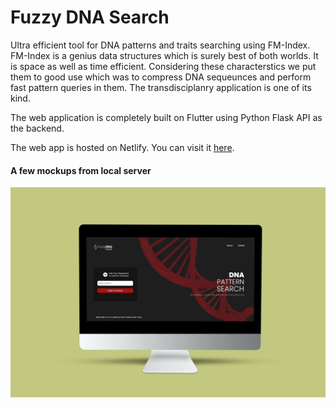 # Fuzzy DNA Search
Ultra efficient tool for DNA patterns and traits searching using FM-Index. FM-Index is a genius data structures which is surely best of both worlds. It is space as well as time efficient. Considering these characterstics we put them to good use which was to compress DNA sequeunces and perform fast pattern queries in them. The transdisciplanry application is one of its kind. 

The web application is completely built on Flutter using Python Flask API as the backend.

The web app is hosted on Netlify. You can visit it [here](https://fuzzydna.netlify.app/).

#### A few mockups from local server
![Homepage](https://github.com/FaazAbidi/Fuzzy-DNA-Search/blob/main/mockups/homepage.jpg)
